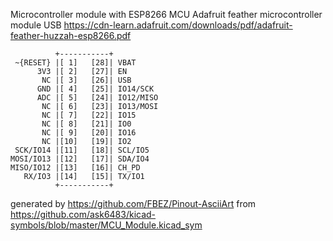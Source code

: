 Microcontroller module with ESP8266 MCU
Adafruit feather microcontroller module USB
https://cdn-learn.adafruit.com/downloads/pdf/adafruit-feather-huzzah-esp8266.pdf


	          +-----------+
	 ~{RESET} |[ 1]   [28]| VBAT
	      3V3 |[ 2]   [27]| EN
	       NC |[ 3]   [26]| USB
	      GND |[ 4]   [25]| IO14/SCK
	      ADC |[ 5]   [24]| IO12/MISO
	       NC |[ 6]   [23]| IO13/MOSI
	       NC |[ 7]   [22]| IO15
	       NC |[ 8]   [21]| IO0
	       NC |[ 9]   [20]| IO16
	       NC |[10]   [19]| IO2
	 SCK/IO14 |[11]   [18]| SCL/IO5
	MOSI/IO13 |[12]   [17]| SDA/IO4
	MISO/IO12 |[13]   [16]| CH_PD
	   RX/IO3 |[14]   [15]| TX/IO1
	          +-----------+


generated by https://github.com/FBEZ/Pinout-AsciiArt from https://github.com/ask6483/kicad-symbols/blob/master/MCU_Module.kicad_sym